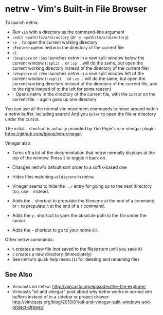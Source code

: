 netrw - Vim's Built-in File Browser
===================================

To launch netrw:

* Run `vim` with a directory as the command-line argument
* `:edit <path/to/a/directory` (or `:e <path/to/a/directory`)
* `:e .` to open the current working directory
* `:Explore` opens netrw in the directory of the current file
* `:E`
* `:Sexplore` or `:Sex` launches netrw in a new split window below the current
  window
  (`:split .` or `:sp .` will do the same, but open the current working
  directory instead of the directory of the current file)
* `:Vexplore` or `:Vex` launches netrw in a new split window left of the current
  window
  (`:vsplit .` or `:vs .` will do the same, but open the current working
  directory instead of the directory of the current file, and to the right
  instead of to the left for some reason)
* `-` Opens netrw in the directory of the current file, with the cursor on the
  current file. `-` again goes up one directory

You can use all the normal vim movement commands to move around within a netrw
buffer, including search! And you `Enter` to open the file or directory under
the cursor.

The initial `-` shortcut is actually provided by Tim Pope's vim-vinegar plugin:
<https://github.com/tpope/vim-vinegar>.

Vinegar also:

* Turns off a lot of the documentation that netrw normally displays
  at the top of the window. Press `I` to toggle it back on.

* Changes netrw's default sort order to a suffix-based one

* Hides files matching `wildignore` in netrw.

* Vinegar seems to hide the `../` entry for going up to the next directory too,
  use `-` instead.

* Adds the `.` shortcut to prepulate the filename at the end of a command, or
  `!` to prepulate it at the end of a `!` command.

* Adds the `y.` shortcut to yank the absolute path to the file under the cursor.

* Adds the `~` shortcut to go to your home dir.

Other netrw commands:

* `%` creates a new file (not saved to the filesystem until you save it)
* `d` creates a new directory (immediately)
* See netrw's quick help menu (`I`) for deleting and renaming files

## See Also

* Vimcasts on netrw: http://vimcasts.org/episodes/the-file-explorer/
* Vimcasts "oil and vinegar" post about why netrw works in normal vim buffers
  instead of in a sidebar or project drawer: http://vimcasts.org/blog/2013/01/oil-and-vinegar-split-windows-and-project-drawer/
